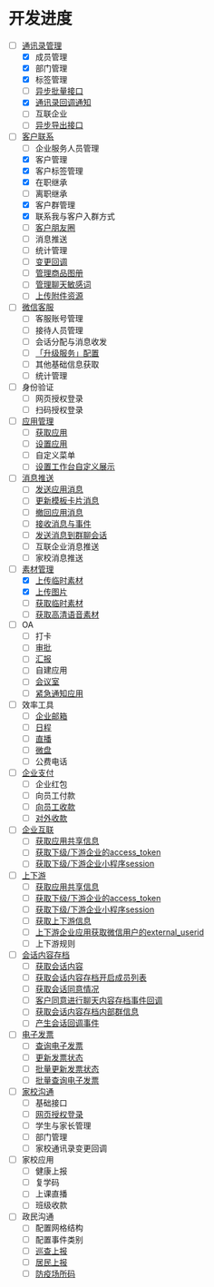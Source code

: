 

# 开发进度

- [ ] [通讯录管理](https://developer.work.weixin.qq.com/document/path/90193)
    - [x] 成员管理
    - [x] 部门管理
    - [x] 标签管理
    - [ ] [异步批量接口](https://developer.work.weixin.qq.com/document/path/90979)
    - [x] [通讯录回调通知](https://developer.work.weixin.qq.com/document/path/90967)
    - [ ] 互联企业
    - [ ] [异步导出接口](https://developer.work.weixin.qq.com/document/path/94850)
- [ ] [客户联系](https://developer.work.weixin.qq.com/document/path/92109)
    - [ ] 企业服务人员管理
    - [x] 客户管理
    - [x] 客户标签管理
    - [x] 在职继承
    - [ ] 离职继承
    - [x] 客户群管理
    - [x] 联系我与客户入群方式
    - [ ] [客户朋友圈](https://developer.work.weixin.qq.com/document/path/93506)
    - [ ] 消息推送
    - [ ] 统计管理
    - [ ] [变更回调](https://developer.work.weixin.qq.com/document/path/92129)
    - [ ] [管理商品图册](https://developer.work.weixin.qq.com/document/path/95096)
    - [ ] [管理聊天敏感词](https://developer.work.weixin.qq.com/document/path/95097)
    - [ ] [上传附件资源](https://developer.work.weixin.qq.com/document/path/95098)
- [ ] [微信客服](https://developer.work.weixin.qq.com/document/path/94638)
    - [ ] 客服账号管理
    - [ ] 接待人员管理
    - [ ] 会话分配与消息收发
    - [ ] [「升级服务」配置](https://developer.work.weixin.qq.com/document/path/94674)
    - [ ] 其他基础信息获取
    - [ ] 统计管理
- [ ] 身份验证
    - [ ] 网页授权登录
    - [ ] 扫码授权登录
- [ ] [应用管理](https://developer.work.weixin.qq.com/document/path/90226)
    - [ ] [获取应用](https://developer.work.weixin.qq.com/document/path/90227)
    - [ ] [设置应用](https://developer.work.weixin.qq.com/document/path/90228)
    - [ ] 自定义菜单
    - [ ] [设置工作台自定义展示](https://developer.work.weixin.qq.com/document/path/92535)
- [ ] [消息推送](https://developer.work.weixin.qq.com/document/path/90235)
    - [ ] [发送应用消息](https://developer.work.weixin.qq.com/document/path/90236)
    - [ ] [更新模板卡片消息](https://developer.work.weixin.qq.com/document/path/94888)
    - [ ] [撤回应用消息](https://developer.work.weixin.qq.com/document/path/94867)
    - [ ] [接收消息与事件](https://developer.work.weixin.qq.com/document/path/90238)
    - [ ] [发送消息到群聊会话](https://developer.work.weixin.qq.com/document/path/90244)
    - [ ] 互联企业消息推送
    - [ ] 家校消息推送
- [ ] [素材管理](https://developer.work.weixin.qq.com/document/path/91054)
    - [x] [上传临时素材](https://developer.work.weixin.qq.com/document/path/90253)
    - [x] [上传图片](https://developer.work.weixin.qq.com/document/path/90256)
    - [ ] [获取临时素材](https://developer.work.weixin.qq.com/document/path/90254)
    - [ ] [获取高清语音素材](https://developer.work.weixin.qq.com/document/path/90255)
- [ ] OA
    - [ ] 打卡
    - [ ] [审批](https://developer.work.weixin.qq.com/document/path/91854)
    - [ ] [汇报](https://developer.work.weixin.qq.com/document/path/93496)
    - [ ] 自建应用
    - [ ] [会议室](https://developer.work.weixin.qq.com/document/path/93618)
    - [ ] [紧急通知应用](https://developer.work.weixin.qq.com/document/path/91623)
- [ ] 效率工具
    - [ ] [企业邮箱](https://developer.work.weixin.qq.com/document/path/95486)
    - [ ] [日程](https://developer.work.weixin.qq.com/document/path/93624)
    - [ ] [直播](https://developer.work.weixin.qq.com/document/path/93633)
    - [ ] [微盘](https://developer.work.weixin.qq.com/document/path/93654)
    - [ ] 公费电话
- [ ] [企业支付](https://developer.work.weixin.qq.com/document/path/90273)
    - [ ] 企业红包
    - [ ] 向员工付款
    - [ ] [向员工收款](https://developer.work.weixin.qq.com/document/path/90280)
    - [ ] [对外收款](https://developer.work.weixin.qq.com/document/path/93665)
- [ ] [企业互联](https://developer.work.weixin.qq.com/document/path/93360)
    - [ ] [获取应用共享信息](https://developer.work.weixin.qq.com/document/path/93403)
    - [ ] [获取下级/下游企业的access_token](https://developer.work.weixin.qq.com/document/path/93359)
    - [ ] [获取下级/下游企业小程序session](https://developer.work.weixin.qq.com/document/path/93355)
- [ ] [上下游](https://developer.work.weixin.qq.com/document/path/95308)
    - [ ] [获取应用共享信息](https://developer.work.weixin.qq.com/document/path/95310)
    - [ ] [获取下级/下游企业的access_token](https://developer.work.weixin.qq.com/document/path/95311)
    - [ ] [获取下级/下游企业小程序session](https://developer.work.weixin.qq.com/document/path/95318)
    - [ ] [获取上下游信息](https://developer.work.weixin.qq.com/document/path/95315)
    - [ ] [上下游企业应用获取微信用户的external_userid](https://developer.work.weixin.qq.com/document/path/95342)
    - [ ] 上下游规则
- [ ] [会话内容存档](https://developer.work.weixin.qq.com/document/path/91360)
    - [ ] [获取会话内容](https://developer.work.weixin.qq.com/document/path/91774)
    - [ ] [获取会话内容存档开启成员列表](https://developer.work.weixin.qq.com/document/path/91614)
    - [ ] [获取会话同意情况](https://developer.work.weixin.qq.com/document/path/91782)
    - [ ] [客户同意进行聊天内容存档事件回调](https://developer.work.weixin.qq.com/document/path/92005)
    - [ ] [获取会话内容存档内部群信息](https://developer.work.weixin.qq.com/document/path/92951)
    - [ ] [产生会话回调事件](https://developer.work.weixin.qq.com/document/path/95039)
- [ ] [电子发票](https://developer.work.weixin.qq.com/document/path/90283)
    - [ ] [查询电子发票](https://developer.work.weixin.qq.com/document/path/90284)
    - [ ] [更新发票状态](https://developer.work.weixin.qq.com/document/path/90285)
    - [ ] [批量更新发票状态](https://developer.work.weixin.qq.com/document/path/90286)
    - [ ] [批量查询电子发票](https://developer.work.weixin.qq.com/document/path/90287)
- [ ] [家校沟通](https://developer.work.weixin.qq.com/document/path/91638)
    - [ ] 基础接口
    - [ ] [网页授权登录](https://developer.work.weixin.qq.com/document/path/91856)
    - [ ] 学生与家长管理
    - [ ] 部门管理
    - [ ] 家校通讯录变更回调
- [ ] 家校应用
    - [ ] 健康上报
    - [ ] 复学码
    - [ ] 上课直播
    - [ ] 班级收款
- [ ] 政民沟通
    - [ ] 配置网格结构
    - [ ] 配置事件类别
    - [ ] [巡查上报](https://developer.work.weixin.qq.com/document/path/93520)
    - [ ] [居民上报](https://developer.work.weixin.qq.com/document/path/93513)
    - [ ] [防疫场所码](https://developer.work.weixin.qq.com/document/path/95465)
